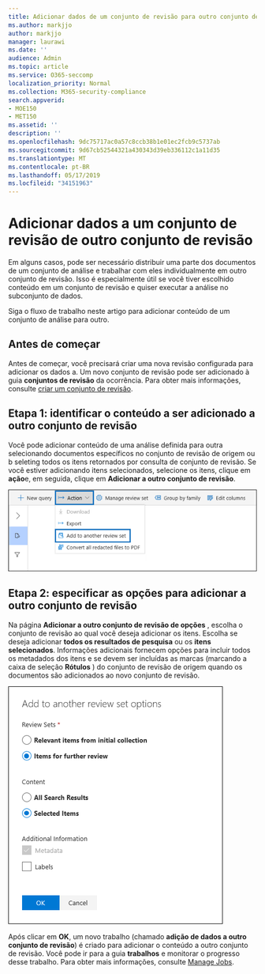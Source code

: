 ```yaml
---
title: Adicionar dados de um conjunto de revisão para outro conjunto de revisão
ms.author: markjjo
author: markjjo
manager: laurawi
ms.date: ''
audience: Admin
ms.topic: article
ms.service: O365-seccomp
localization_priority: Normal
ms.collection: M365-security-compliance
search.appverid:
- MOE150
- MET150
ms.assetid: ''
description: ''
ms.openlocfilehash: 9dc75717ac0a57c8ccb38b1e01ec2fcb9c5737ab
ms.sourcegitcommit: 9d67cb52544321a430343d39eb336112c1a11d35
ms.translationtype: MT
ms.contentlocale: pt-BR
ms.lasthandoff: 05/17/2019
ms.locfileid: "34151963"
---
```

# <a name="add-data-to-a-review-set-from-another-review-set"></a>Adicionar dados a um conjunto de revisão de outro conjunto de revisão

Em alguns casos, pode ser necessário distribuir uma parte dos documentos de um conjunto de análise e trabalhar com eles individualmente em outro conjunto de revisão.  Isso é especialmente útil se você tiver escolhido conteúdo em um conjunto de revisão e quiser executar a análise no subconjunto de dados.

Siga o fluxo de trabalho neste artigo para adicionar conteúdo de um conjunto de análise para outro.

## <a name="before-you-begin"></a>Antes de começar

Antes de começar, você precisará criar uma nova revisão configurada para adicionar os dados a.  Um novo conjunto de revisão pode ser adicionado à guia **conjuntos de revisão** da ocorrência. Para obter mais informações, consulte [criar um conjunto de revisão](managing-review-sets.md#create-a-review-set).

## <a name="step-1-identify-content-to-add-to-another-review-set"></a>Etapa 1: identificar o conteúdo a ser adicionado a outro conjunto de revisão

Você pode adicionar conteúdo de uma análise definida para outra selecionando documentos específicos no conjunto de revisão de origem ou b seleting todos os itens retornados por consulta de conjunto de revisão.  Se você estiver adicionando itens selecionados, selecione os itens, clique em **ação**e, em seguida, clique em **Adicionar a outro conjunto de revisão**.

![Adicionar a outro conjunto de revisão](../media/64f2a4d4-eba3-4ab3-a3ba-d519feea3142.png)

## <a name="step-2-specify-options-for-adding-to-another-review-set"></a>Etapa 2: especificar as opções para adicionar a outro conjunto de revisão

Na página **Adicionar a outro conjunto de revisão de opções** , escolha o conjunto de revisão ao qual você deseja adicionar os itens. Escolha se deseja adicionar **todos os resultados de pesquisa** ou os **itens selecionados**.  Informações adicionais fornecem opções para incluir todos os metadados dos itens e se devem ser incluídas as marcas (marcando a caixa de seleção **Rótulos** ) do conjunto de revisão de origem quando os documentos são adicionados ao novo conjunto de revisão.  

![Adicionar a outro conjunto de revisão](../media/6440ee44-68fd-44d7-b43a-3a477345525c.png)

Após clicar em **OK**, um novo trabalho (chamado **adição de dados a outro conjunto de revisão**) é criado para adicionar o conteúdo a outro conjunto de revisão.  Você pode ir para a guia **trabalhos** e monitorar o progresso desse trabalho. Para obter mais informações, consulte [Manage Jobs](managing-jobs-ediscovery20.md).
